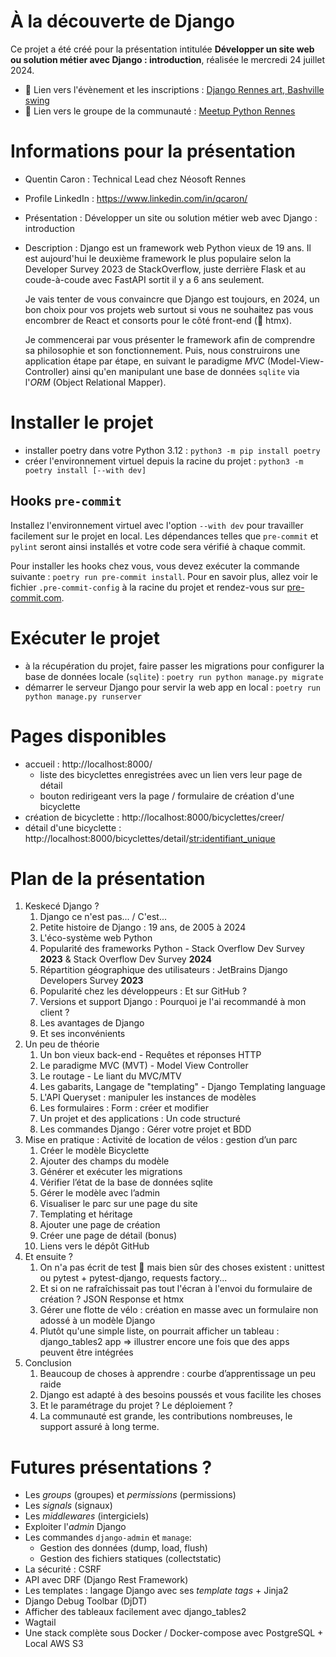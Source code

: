 À la découverte de Django
=========================

Ce projet a été créé pour la présentation intitulée **Développer un site web ou solution métier avec Django : introduction**,
réalisée le mercredi 24 juillet 2024.

- 🔗 Lien vers l'évènement et les inscriptions : [Django Rennes art, Bashville swing](https://www.meetup.com/python-rennes/events/302163922/)
- 🔗 Lien vers le groupe de la communauté : [Meetup Python Rennes](https://www.meetup.com/python-rennes/)

# Informations pour la présentation
- Quentin Caron : Technical Lead chez Néosoft Rennes
- Profile LinkedIn : https://www.linkedin.com/in/qcaron/
- Présentation : Développer un site ou solution métier web avec Django : introduction
- Description :
  Django est un framework web Python vieux de 19 ans. Il est aujourd'hui le deuxième framework le plus populaire selon
  la Developer Survey 2023 de StackOverflow, juste derrière Flask et au coude-à-coude avec FastAPI sortit il y a 6 ans seulement.

  Je vais tenter de vous convaincre que Django est toujours, en 2024, un bon choix pour vos projets web surtout si vous
  ne souhaitez pas vous encombrer de React et consorts pour le côté front-end (👀 htmx).

  Je commencerai par vous présenter le framework afin de comprendre sa philosophie et son fonctionnement. Puis, nous
  construirons une application étape par étape, en suivant le paradigme _MVC_ (Model-View-Controller) ainsi qu'en
  manipulant une base de données `sqlite` via l'_ORM_ (Object Relational Mapper).

# Installer le projet

- installer poetry dans votre Python 3.12 : `python3 -m pip install poetry`
- créer l'environnement virtuel depuis la racine du projet : `python3 -m poetry install [--with dev]`

## Hooks `pre-commit`
Installez l'environnement virtuel avec l'option `--with dev` pour travailler facilement sur le projet en local.
Les dépendances telles que `pre-commit` et `pylint` seront ainsi installés et votre code sera vérifié à chaque commit.

Pour installer les hooks chez vous, vous devez exécuter la commande suivante : `poetry run pre-commit install`. Pour
en savoir plus, allez voir le fichier `.pre-commit-config` à la racine du projet et rendez-vous sur
[pre-commit.com](https://pre-commit.com/).

# Exécuter le projet

- à la récupération du projet, faire passer les migrations pour configurer la base de données locale (`sqlite`) : `poetry run python manage.py migrate`
- démarrer le serveur Django pour servir la web app en local : `poetry run python manage.py runserver`

# Pages disponibles
- accueil : http://localhost:8000/
   - liste des bicyclettes enregistrées avec un lien vers leur page de détail
   - bouton redirigeant vers la page / formulaire de création d'une bicyclette
- création de bicyclette : http://localhost:8000/bicyclettes/creer/
- détail d'une bicyclette : http://localhost:8000/bicyclettes/detail/<str:identifiant_unique>

# Plan de la présentation

1. Keskecé Django ?
   1. Django ce n'est pas... / C'est...
   2. Petite histoire de Django : 19 ans, de 2005 à 2024
   3. L'éco-système web Python
   4. Popularité des frameworks Python - Stack Overflow Dev Survey **2023** & Stack Overflow Dev Survey **2024**
   5. Répartition géographique des utilisateurs : JetBrains Django Developers Survey **2023**
   6. Popularité chez les développeurs : Et sur GitHub ?
   7. Versions et support Django : Pourquoi je l'ai recommandé à mon client ?
   8. Les avantages de Django
   9. Et ses inconvénients
2. Un peu de théorie
   1. Un bon vieux back-end - Requêtes et réponses HTTP
   2. Le paradigme MVC (MVT) - Model View Controller
   3. Le routage - Le liant du MVC/MTV
   4. Les gabarits, Langage de "templating" - Django Templating language
   5. L'API Queryset : manipuler les instances de modèles
   6. Les formulaires : Form : créer et modifier
   7. Un projet et des applications : Un code structuré
   8. Les commandes Django : Gérer votre projet et BDD
3. Mise en pratique : Activité de location de vélos : gestion d’un parc
   1. Créer le modèle Bicyclette
   2. Ajouter des champs du modèle
   3. Générer et exécuter les migrations
   4. Vérifier l’état de la base de données sqlite
   5. Gérer le modèle avec l’admin
   6. Visualiser le parc sur une page du site
   7. Templating et héritage
   8. Ajouter une page de création
   9. Créer une page de détail (bonus)
   10. Liens vers le dépôt GitHub
4. Et ensuite ?
   1. On n'a pas écrit de test 👋 mais bien sûr des choses existent : unittest ou pytest + pytest-django, requests factory...
   2. Et si on ne rafraîchissait pas tout l'écran à l'envoi du formulaire de création ? JSON Response et htmx
   3. Gérer une flotte de vélo : création en masse avec un formulaire non adossé à un modèle Django
   4. Plutôt qu'une simple liste, on pourrait afficher un tableau : django_tables2 app => illustrer encore une fois que des apps peuvent être intégrées
5. Conclusion
   1. Beaucoup de choses à apprendre : courbe d’apprentissage un peu raide
   2. Django est adapté à des besoins poussés et vous facilite les choses
   3. Et le paramétrage du projet ? Le déploiement ?
   4. La communauté est grande, les contributions nombreuses, le support assuré à long terme.

# Futures présentations ?
- Les _groups_ (groupes) et _permissions_ (permissions)
- Les _signals_ (signaux)
- Les _middlewares_ (intergiciels)
- Exploiter l'_admin_ Django
- Les commandes `django-admin` et `manage`:
    - Gestion des données (dump, load, flush)
    - Gestion des fichiers statiques (collectstatic)
- La sécurité : CSRF
- API avec DRF (Django Rest Framework)
- Les templates : langage Django avec ses _template tags_ + Jinja2
- Django Debug Toolbar (DjDT)
- Afficher des tableaux facilement avec django_tables2
- Wagtail
- Une stack complète sous Docker / Docker-compose avec PostgreSQL + Local AWS S3
